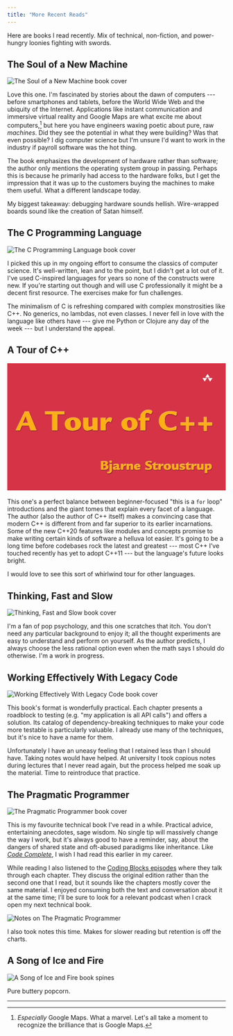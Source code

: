 ```yaml
---
title: "More Recent Reads"
---
```



Here are books I read recently. Mix of technical, non-fiction, and power-hungry loonies fighting with swords.

## The Soul of a New Machine

<img alt="The Soul of a New Machine book cover" srcset="/images/soul-of-a-new-machine.jpg 1x, /images/soul-of-a-new-machine@2x.jpg 2x" src="/images/soul-of-a-new-machine.jpg">

Love this one. I'm fascinated by stories about the dawn of computers --- before smartphones and tablets, before the World Wide Web and the ubiquity of the Internet. Applications like instant communication and immersive virtual reality and Google Maps are what excite me about computers,[^1] but here you have engineers waxing poetic about pure, raw *machines*. Did they see the potential in what they were building? Was that even possible? I dig computer science but I'm unsure I'd want to work in the industry if payroll software was the hot thing.

The book emphasizes the development of hardware rather than software; the author only mentions the operating system group in passing. Perhaps this is because he primarily had access to the hardware folks, but I get the impression that it was up to the customers buying the machines to make them useful. What a different landscape today.

My biggest takeaway: debugging hardware sounds hellish. Wire-wrapped boards sound like the creation of Satan himself.

## The C Programming Language

<img alt="The C Programming Language book cover" srcset="/images/c-programming-language.jpg 1x, /images/c-programming-language@2x.jpg 2x" src="/images/c-programming-language.jpg">

I picked this up in my ongoing effort to consume the classics of computer science. It's well-written, lean and to the point, but I didn't get a lot out of it. I've used C-inspired languages for years so none of the constructs were new. If you're starting out though and will use C professionally it might be a decent first resource. The exercises make for fun challenges.

The minimalism of C is refreshing compared with complex monstrosities like C++. No generics, no lambdas, not even classes. I never fell in love with the language like others have --- give me Python or Clojure any day of the week --- but I understand the appeal.

## A Tour of C++

<img alt="A Tour of C++ book cover" src="/images/tour-of-cpp.png">

This one's a perfect balance between beginner-focused "this is a `for` loop" introductions and the giant tomes that explain every facet of a language. The author (also the author of C++ itself) makes a convincing case that modern C++ is different from and far superior to its earlier incarnations. Some of the new C++20 features like modules and concepts promise to make writing certain kinds of software a helluva lot easier. It's going to be a long time before codebases rock the latest and greatest --- most C++ I’ve touched recently has yet to adopt C++11 --- but the language's future looks bright.

I would love to see this sort of whirlwind tour for other languages.

## Thinking, Fast and Slow

<img alt="Thinking, Fast and Slow book cover" srcset="/images/thinking-fast-and-slow.jpg 1x, /images/thinking-fast-and-slow@2x.jpg 2x" src="/images/thinking-fast-and-slow.jpg">

I'm a fan of pop psychology, and this one scratches that itch. You don't need any particular background to enjoy it; all the thought experiments are easy to understand and perform on yourself. As the author predicts, I always choose the less rational option even when the math says I should do otherwise. I'm a work in progress.

## Working Effectively With Legacy Code

<img alt="Working Effectively With Legacy Code book cover" srcset="/images/working-effectively-with-legacy-code.jpg 1x, /images/working-effectively-with-legacy-code@2x.jpg 2x" src="/images/working-effectively-with-legacy-code.jpg">

This book's format is wonderfully practical. Each chapter presents a roadblock to testing (e.g. "my application is all API calls") and offers a solution. Its catalog of dependency-breaking techniques to make your code more testable is particularly valuable. I already use many of the techniques, but it's nice to have a name for them.

Unfortunately I have an uneasy feeling that I retained less than I should have. Taking notes would have helped. At university I took copious notes during lectures that I never read again, but the process helped me soak up the material. Time to reintroduce that practice.

## The Pragmatic Programmer

<img alt="The Pragmatic Programmer book cover" srcset="/images/pragmatic-programmer.jpg 1x, /images/pragmatic-programmer@2x.jpg 2x" src="/images/pragmatic-programmer.jpg">

This is my favourite technical book I've read in a while. Practical advice, entertaining anecdotes, sage wisdom. No single tip will massively change the way I work, but it's always good to have a reminder, say, about the dangers of shared state and oft-abused paradigms like inheritance. Like [*Code Complete*](https://www.amazon.com/gp/product/0735619670/), I wish I had read this earlier in my career.

While reading I also listened to the [Coding Blocks episodes](https://www.codingblocks.net/tag/the-pragmatic-programmer/) where they talk through each chapter. They discuss the original edition rather than the second one that I read, but it sounds like the chapters mostly cover the same material. I enjoyed consuming both the text and conversation about it at the same time; I’ll be sure to look for a relevant podcast when I crack open my next technical book.

<img alt="Notes on The Pragmatic Programmer" srcset="/images/pragmatic-programmer-notes.jpg 1x, /images/pragmatic-programmer-notes@2x.jpg 2x" src="/images/pragmatic-programmer-notes.jpg">

I also took notes this time. Makes for slower reading but retention is off the charts.

## A Song of Ice and Fire

<img alt="A Song of Ice and Fire book spines" srcset="/images/song-of-ice-and-fire.jpg 1x, /images/song-of-ice-and-fire@2x.jpg 2x" src="/images/song-of-ice-and-fire.jpg">

Pure buttery popcorn.

---

[^1]: *Especially* Google Maps. What a marvel. Let's all take a moment to recognize the brilliance that is Google Maps.
